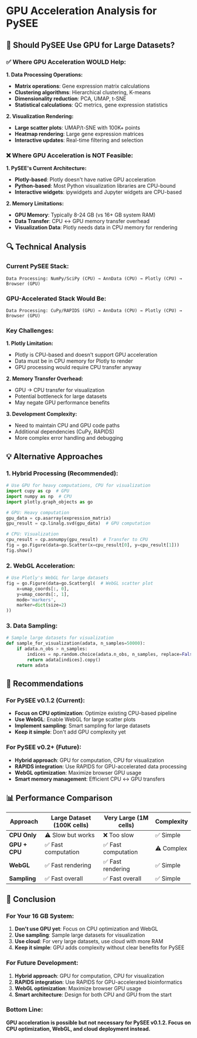 # GPU Acceleration Analysis for PySEE

## 🎯 **Should PySEE Use GPU for Large Datasets?**

### **✅ Where GPU Acceleration WOULD Help:**

**1. Data Processing Operations:**
- **Matrix operations**: Gene expression matrix calculations
- **Clustering algorithms**: Hierarchical clustering, K-means
- **Dimensionality reduction**: PCA, UMAP, t-SNE
- **Statistical calculations**: QC metrics, gene expression statistics

**2. Visualization Rendering:**
- **Large scatter plots**: UMAP/t-SNE with 100K+ points
- **Heatmap rendering**: Large gene expression matrices
- **Interactive updates**: Real-time filtering and selection

### **❌ Where GPU Acceleration is NOT Feasible:**

**1. PySEE's Current Architecture:**
- **Plotly-based**: Plotly doesn't have native GPU acceleration
- **Python-based**: Most Python visualization libraries are CPU-bound
- **Interactive widgets**: ipywidgets and Jupyter widgets are CPU-based

**2. Memory Limitations:**
- **GPU Memory**: Typically 8-24 GB (vs 16+ GB system RAM)
- **Data Transfer**: CPU ↔ GPU memory transfer overhead
- **Visualization Data**: Plotly needs data in CPU memory for rendering

## 🔍 **Technical Analysis**

### **Current PySEE Stack:**
```
Data Processing: NumPy/SciPy (CPU) → AnnData (CPU) → Plotly (CPU) → Browser (GPU)
```

### **GPU-Accelerated Stack Would Be:**
```
Data Processing: CuPy/RAPIDS (GPU) → AnnData (CPU) → Plotly (CPU) → Browser (GPU)
```

### **Key Challenges:**

**1. Plotly Limitation:**
- Plotly is CPU-based and doesn't support GPU acceleration
- Data must be in CPU memory for Plotly to render
- GPU processing would require CPU transfer anyway

**2. Memory Transfer Overhead:**
- GPU → CPU transfer for visualization
- Potential bottleneck for large datasets
- May negate GPU performance benefits

**3. Development Complexity:**
- Need to maintain CPU and GPU code paths
- Additional dependencies (CuPy, RAPIDS)
- More complex error handling and debugging

## 💡 **Alternative Approaches**

### **1. Hybrid Processing (Recommended):**
```python
# Use GPU for heavy computations, CPU for visualization
import cupy as cp  # GPU
import numpy as np  # CPU
import plotly.graph_objects as go

# GPU: Heavy computation
gpu_data = cp.asarray(expression_matrix)
gpu_result = cp.linalg.svd(gpu_data)  # GPU computation

# CPU: Visualization
cpu_result = cp.asnumpy(gpu_result)  # Transfer to CPU
fig = go.Figure(data=go.Scatter(x=cpu_result[0], y=cpu_result[1]))
fig.show()
```

### **2. WebGL Acceleration:**
```python
# Use Plotly's WebGL for large datasets
fig = go.Figure(data=go.Scattergl(  # WebGL scatter plot
    x=umap_coords[:, 0],
    y=umap_coords[:, 1],
    mode='markers',
    marker=dict(size=2)
))
```

### **3. Data Sampling:**
```python
# Sample large datasets for visualization
def sample_for_visualization(adata, n_samples=50000):
    if adata.n_obs > n_samples:
        indices = np.random.choice(adata.n_obs, n_samples, replace=False)
        return adata[indices].copy()
    return adata
```

## 🚀 **Recommendations**

### **For PySEE v0.1.2 (Current):**
- **Focus on CPU optimization**: Optimize existing CPU-based pipeline
- **Use WebGL**: Enable WebGL for large scatter plots
- **Implement sampling**: Smart sampling for large datasets
- **Keep it simple**: Don't add GPU complexity yet

### **For PySEE v0.2+ (Future):**
- **Hybrid approach**: GPU for computation, CPU for visualization
- **RAPIDS integration**: Use RAPIDS for GPU-accelerated data processing
- **WebGL optimization**: Maximize browser GPU usage
- **Smart memory management**: Efficient CPU ↔ GPU transfers

## 📊 **Performance Comparison**

| Approach | Large Dataset (100K cells) | Very Large (1M cells) | Complexity |
|----------|---------------------------|----------------------|------------|
| **CPU Only** | ⚠️ Slow but works | ❌ Too slow | ✅ Simple |
| **GPU + CPU** | ✅ Fast computation | ✅ Fast computation | ⚠️ Complex |
| **WebGL** | ✅ Fast rendering | ✅ Fast rendering | ✅ Simple |
| **Sampling** | ✅ Fast overall | ✅ Fast overall | ✅ Simple |

## 🎯 **Conclusion**

### **For Your 16 GB System:**
1. **Don't use GPU yet**: Focus on CPU optimization and WebGL
2. **Use sampling**: Sample large datasets for visualization
3. **Use cloud**: For very large datasets, use cloud with more RAM
4. **Keep it simple**: GPU adds complexity without clear benefits for PySEE

### **For Future Development:**
1. **Hybrid approach**: GPU for computation, CPU for visualization
2. **RAPIDS integration**: Use RAPIDS for GPU-accelerated bioinformatics
3. **WebGL optimization**: Maximize browser GPU usage
4. **Smart architecture**: Design for both CPU and GPU from the start

### **Bottom Line:**
**GPU acceleration is possible but not necessary for PySEE v0.1.2. Focus on CPU optimization, WebGL, and cloud deployment instead.**
